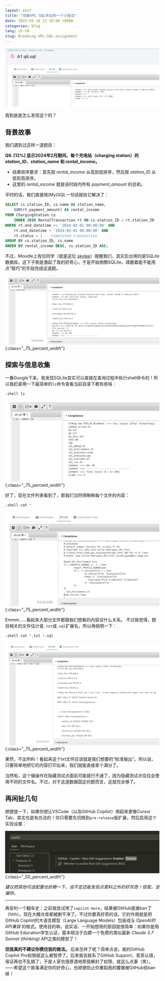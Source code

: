 ```yaml
---
layout: post
title: "攻破VPL SQL作业的一个小尝试"
date: 2025-03-18 21:10:00 +0800
categories: blog
lang: zh-CN
slug: Breaking-VPL-SQL-assignment
---
```


![快速演示图，展示本篇文章的核心内容](/assets/images/2025-03-18-Breaking-VPL-SQL-assignment-demo-success.webp)

我到底是怎么发现这个的？

## 背景故事

我们遇到过这样一道题目：

**Q6. [12%] 显示2024年2月期间，每个充电站（charging station）的 *station_ID*、*station_name* 和 *rental_income*。**

- 结果排序要求：首先按 *rental_income* 从高到低排序，然后按 *station_ID* 从低到高排序。
- 这里的 *rental_income* 就是该时段内所有 *payment_amount* 的总和。

平时的话，我们直接用(My)SQL一句话就给它解决了：

```sql
SELECT cs.station_ID, cs.name AS station_name,
    SUM(rt.payment_amount) AS rental_income
FROM ChargingStation cs
    INNER JOIN RentalTransaction rt ON cs.station_ID = rt.station_ID
WHERE rt.end_datetime >= '2024-02-01 00:00:00' AND
    rt.end_datetime < '2024-03-01 00:00:00' AND
    rt.status = 1 -- Completed transaction
GROUP BY cs.station_ID, cs.name
ORDER BY rental_income DESC, cs.station_ID ASC;
```

不过，Moodle上有位同学（就是这位 [skylee](https://skylee.xyz)）提醒我们，其实后台用的是SQLite数据库。这下子倒是激起了我的好奇心，于是开始倒腾SQLite，琢磨着能不能用点“取巧”的手段完成这道题。

![`.version`命令输出结果，显示了VPL沙盒中搭建的SQLite版本。](/assets/images/2025-03-18-Breaking-VPL-SQL-assignment-sqlite-discovered.webp){:class="_75_percent_width"}

## 探索与信息收集

一番Google下来，我发现SQLite其实可以直接在查询过程中执行shell命令的！所以我赶紧用一下最简单的`ls`命令查看当前目录下都有些啥：

```bash
.shell ls
```

![在SQLite中执行`.shell ls`的结果](/assets/images/2025-03-18-Breaking-VPL-SQL-assignment-list-current-dir.webp){:class="_75_percent_width"}

好了，现在文件列表看到了，那我们当然得瞅瞅每个文件的内容：

```bash
.shell cat *
```

![执行`.shell cat *`之后的输出结果，会显示当前目录下所有文件的内容。其中有一个VPL用于测试作业的shell脚本。](/assets/images/2025-03-18-Breaking-VPL-SQL-assignment-vpl-stuff.webp){:class="_75_percent_width"}

Emmm……看起来大部分文件都跟我们想看的内容没什么关系。 不过我觉得，题目相关的文件估计是`.txt`或`.sql`扩展名，所以再挑明一下：

```bash
.shell cat *.txt *.sql
```

![执行`.shell cat *.txt *.sql`，试图打印所有可能与SQL题目相关的文件内容。](/assets/images/2025-03-18-Breaking-VPL-SQL-assignment-not-vpl-stuff.webp){:class="_75_percent_width"}

果然，不出所料！看起来这个txt文件应该就是我们想要的“标准输出”。所以说，只要简单地把它的内容打印出来，我们就能直接拿个满分了。

当然啦，这个骚操作在隐藏测试点面前可能就行不通了，因为隐藏测试点往往会使用不同的文件名。不过，对于这道数据固定的题而言，这就完全够了。

## 再闲扯几句

顺便提一下，如果你想让VSCode（以及GitHub Copilot）用起来更像Cursor Tab，其实也是有办法的！你只需要先切换到`pre-release`版扩展，然后启用这个实验设置：

![VSCode中Copilot Tab配置的位置](/assets/images/2025-03-18-Breaking-VPL-SQL-assignment-make-vscode-like-cursor.webp){:class="_50_percent_width"}

*建议把其他可选配置也折腾一下，说不定还能发现点意料之外的好东西！信我，没骗你。*

---

再安利一个翻车史：之前我尝试用了`copilot-more`，结果被GitHub直接ban了（hhh）。现在大概仓库都被删干净了。不过你要真好奇的话，它的作用就是把GitHub Copilot的大语言模型（Large Language Models）包装成与 *OpenAI的API兼容* 的格式。使用目的嘛，说实话，一开始想用的原因就很简单：如果你是用GitHub Education学生认证，基本相当于白嫖一个免费的类似最新 *Claude 3.7 Sonnet (thinking)* API之类的模型了！

**但我真的不建议你模仿我的做法。** 后来怎样了呢？简单点说，我的GitHub Copilot Pro权限就这么被暂停了。后来我去联系了GitHub Support，乖乖认错，保证再也不乱搞了，于是人家也很厚道地帮我解封了权限，就这么点事（笑）。——希望这个故事满足你的好奇心，也顺便防止你重蹈我的覆辙被GitHub给ban掉！
